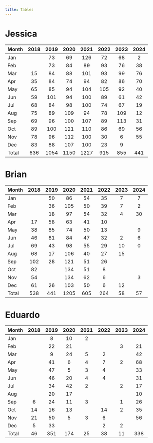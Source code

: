 ```yaml
---
title: Tables
---
```


# Jessica

| Month | 2018 | 2019 | 2020 | 2021 | 2022 | 2023 | 2024 |
| --- |:---: | :---: | :---: | :---: | :---: | :---: | :---: |
| Jan |    | 73 | 69 | 126 | 72 | 68 | 2 |
| Feb |    | 73 | 84 | 89 | 93 | 76 | 38 |
| Mar | 15 | 84 | 88 | 101 | 93 | 99 | 76 |
| Apr | 35 | 84 | 74 | 94 | 82 | 86 | 70 |
| May | 65 | 85 | 94 | 104 | 105 | 92 | 40 |
| Jun | 59 | 101 | 94 | 100 | 89 | 61 | 42 |
| Jul | 68 | 84 | 98 | 100 | 74 | 67 | 19 |
| Aug | 75 | 89 | 109 | 94 | 78 | 109 | 12 |
| Sep | 69 | 96 | 100 | 107 | 89 | 113 | 31 |
| Oct | 89 | 100 | 121 | 110 | 86 | 69 | 56 |
| Nov | 78 | 96 | 112 | 100 | 30 | 6 | 55 |
| Dec | 83 | 88 | 107 | 100 | 23 | 9 |    |
| Total | 636 | 1054 | 1150 | 1227 | 915 | 855 | 441 |

# Brian

| Month | 2018 | 2019 | 2020 | 2021 | 2022 | 2023 | 2024 |
| --- |:---: | :---: | :---: | :---: | :---: | :---: | :---: |
| Jan |    | 50 | 86 | 54 | 35 | 7 | 7 |
| Feb |    | 36 | 105 | 50 | 39 | 7 | 2 |
| Mar |    | 18 | 97 | 54 | 32 | 4 | 30 |
| Apr | 17 | 58 | 63 | 41 | 10 |    |    |
| May | 38 | 85 | 74 | 50 | 13 |    | 9 |
| Jun | 46 | 81 | 84 | 47 | 32 | 2 | 6 |
| Jul | 69 | 43 | 98 | 55 | 29 | 10 | 0 |
| Aug | 68 | 17 | 106 | 40 | 27 | 15 |    |
| Sep | 102 | 28 | 121 | 51 | 26 |    |    |
| Oct | 82 |    | 134 | 51 | 8 |    |    |
| Nov | 54 |    | 134 | 62 | 6 |    | 3 |
| Dec | 61 | 26 | 103 | 50 | 6 | 12 |    |
| Total | 538 | 441 | 1205 | 605 | 264 | 58 | 57 |

# Eduardo

| Month | 2018 | 2019 | 2020 | 2021 | 2022 | 2023 | 2024 |
| --- |:---: | :---: | :---: | :---: | :---: | :---: | :---: |
| Jan |    | 8 | 10 | 2 |    |    |    |
| Feb |    | 22 | 21 |    |    | 3 | 21 |
| Mar |    | 9 | 24 | 5 | 2 |    | 42 |
| Apr |    | 41 | 6 | 4 | 7 | 2 | 68 |
| May |    | 47 | 5 | 3 | 4 |    | 33 |
| Jun |    | 46 | 20 | 4 | 4 |    | 31 |
| Jul |    | 34 | 42 | 2 |    | 2 | 17 |
| Aug |    | 20 | 17 |    |    |    | 10 |
| Sep | 6 | 24 | 11 | 3 |    | 1 | 26 |
| Oct | 14 | 16 | 13 |    | 14 | 2 | 35 |
| Nov | 21 | 50 | 5 | 3 | 6 |    | 56 |
| Dec | 5 | 33 |    |    | 2 | 2 |    |
| Total | 46 | 351 | 174 | 25 | 38 | 11 | 338 |

